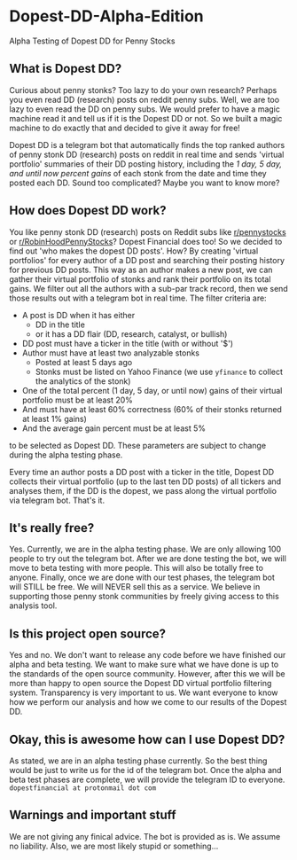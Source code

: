 # Dopest-DD-Alpha-Edition
Alpha Testing of Dopest DD for Penny Stocks
## What is Dopest DD?
Curious about penny stonks? Too lazy to do your own research? Perhaps you even read DD (research) posts on reddit penny subs. Well, we are too lazy to even read the DD on penny subs. We would prefer to have a magic machine read it and tell us if it is the Dopest DD or not. So we built a magic machine to do exactly that and decided to give it away for free! 

Dopest DD is a telegram bot that automatically finds the top ranked authors of penny stonk DD (research) posts on reddit in real time and sends 'virtual portfolio' summaries of their DD posting history, including the *1 day, 5 day, and until now percent gains* of each stonk from the date and time they posted each DD. Sound too complicated? Maybe you want to know more? 


## How does Dopest DD work?
You like penny stonk DD (research) posts on Reddit subs like [r/pennystocks](https://www.reddit.com/r/pennystocks/) or [r/RobinHoodPennyStocks](https://www.reddit.com/r/robinHoodPennyStocks/)? Dopest Financial does too! So we decided to find out 'who makes the dopest DD posts'. How? By creating 'virtual portfolios' for every author of a DD post and searching their posting history for previous DD posts. This way as an author makes a new post, we can gather their virtual portfolio of stonks and rank their portfolio on its total gains. We filter out all the authors with a sub-par track record, then we send those results out with a telegram bot in real time. The filter criteria are:
* A post is DD when it has either
  * DD in the title
  * or it has a DD flair (DD, research, catalyst, or bullish)
* DD post must have a ticker in the title (with or without '$')
* Author must have at least two analyzable stonks
   * Posted at least 5 days ago
   * Stonks must be listed on Yahoo Finance (we use `yfinance` to collect the analytics of the stonk)
* One of the total percent (1 day, 5 day, or until now) gains of their virtual portfolio must be at least 20%
* And must have at least 60% correctness (60% of their stonks returned at least 1% gains) 
* And the average gain percent must be at least 5%

to be selected as Dopest DD. These parameters are subject to change during the alpha testing phase.

Every time an author posts a DD post with a ticker in the title, Dopest DD collects their virtual portfolio (up to the last ten DD posts) of all tickers and analyses them, if the DD is the dopest, we pass along the virtual portfolio via telegram bot. That's it.

## It's really free?
Yes. Currently, we are in the alpha testing phase. We are only allowing 100 people to try out the telegram bot. After we are done testing the bot, we will move to beta testing with more people. This will also be totally free to anyone. Finally, once we are done with our test phases, the telegram bot will STILL be free. We will NEVER sell this as a service. We believe in supporting those penny stonk communities by freely giving access to this analysis tool. 

## Is this project open source?
Yes and no. We don't want to release any code before we have finished our alpha and beta testing. We want to make sure what we have done is up to the standards of the open source community. However, after this we will be more than happy to open source the Dopest DD virtual portfolio filtering system. Transparency is very important to us. We want everyone to know how we perform our analysis and how we come to our results of the Dopest DD. 

## Okay, this is awesome how can I use Dopest DD?
As stated, we are in an alpha testing phase currently. So the best thing would be just to write us for the id of the telegram bot. Once the alpha and beta test phases are complete, we will provide the telegram ID to everyone.
`dopestfinancial at protonmail dot com`

## Warnings and important stuff
We are not giving any finical advice. The bot is provided as is. We assume no liability. Also, we are most likely stupid or something…

